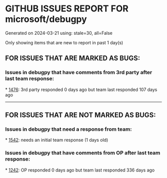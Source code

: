 
# GITHUB ISSUES REPORT FOR microsoft/debugpy


Generated on 2024-03-21 using: stale=30, all=False


Only showing items that are new to report in past 1 day(s)


## FOR ISSUES THAT ARE MARKED AS BUGS:


### Issues in debugpy that have comments from 3rd party after last team response:


\* [1476](https://github.com/microsoft/debugpy/issues/1476 "Python3.12 Unable to attach to PID (Jupyter python process)"): 3rd party responded 0 days ago but team last responded 107 days ago

---

## FOR ISSUES THAT ARE NOT MARKED AS BUGS:


### Issues in debugpy that need a response from team:


\* [1542](https://github.com/microsoft/debugpy/issues/1542 "Misunderstanding behavior of debugging with debugpy"): needs an initial team response (1 days old)

### Issues in debugpy that have comments from OP after last team response:


\* [1242](https://github.com/microsoft/debugpy/issues/1242 "1.6.6: pytest is failing"): OP responded 0 days ago but team last responded 336 days ago
